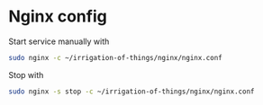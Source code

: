 # Nginx config

Start service manually with

```bash
sudo nginx -c ~/irrigation-of-things/nginx/nginx.conf
```

Stop with

```bash
sudo nginx -s stop -c ~/irrigation-of-things/nginx/nginx.conf
```